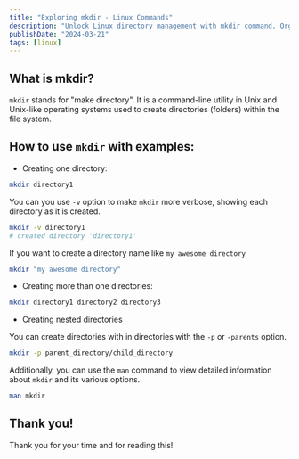 ```yaml
---
title: "Exploring mkdir - Linux Commands"
description: "Unlock Linux directory management with mkdir command. Organize files seamlessly. Learn usage tips & examples. Dive into efficient directory creation!"
publishDate: "2024-03-21"
tags: [linux]
---
```


## What is mkdir?

`mkdir` stands for "make directory". It is a command-line utility in Unix and Unix-like operating systems used to create directories (folders) within the file system.

## How to use `mkdir` with examples:

- Creating one directory:

```bash
mkdir directory1
```

You can you use `-v` option to make `mkdir` more verbose, showing each directory as it is created.

```bash
mkdir -v directory1
# created directory 'directory1'
```

If you want to create a directory name like `my awesome directory`

```bash
mkdir "my awesome directory"
```

- Creating more than one directories:

```bash
mkdir directory1 directory2 directory3

```

- Creating nested directories

You can create directories with in directories with the `-p` or `-parents` option.

```bash
mkdir -p parent_directory/child_directory
```

Additionally, you can use the `man` command to view detailed information about `mkdir` and its various options.

```bash
man mkdir
```

## Thank you!

Thank you for your time and for reading this!

